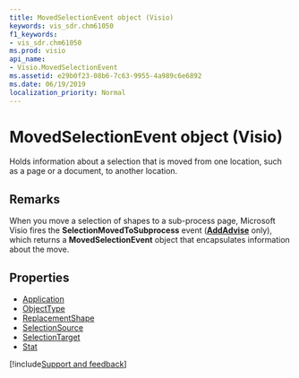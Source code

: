 ```yaml
---
title: MovedSelectionEvent object (Visio)
keywords: vis_sdr.chm61050
f1_keywords:
- vis_sdr.chm61050
ms.prod: visio
api_name:
- Visio.MovedSelectionEvent
ms.assetid: e29b0f23-08b6-7c63-9955-4a989c6e6892
ms.date: 06/19/2019
localization_priority: Normal
---
```



# MovedSelectionEvent object (Visio)

Holds information about a selection that is moved from one location, such as a page or a document, to another location.


## Remarks

When you move a selection of shapes to a sub-process page, Microsoft Visio fires the **SelectionMovedToSubprocess** event (**[AddAdvise](Visio.EventList.AddAdvise.md)** only), which returns a **MovedSelectionEvent** object that encapsulates information about the move.

## Properties

-  [Application](Visio.MovedselectionEvent.Application.md)
-  [ObjectType](Visio.MovedselectionEvent.ObjectType.md)
-  [ReplacementShape](Visio.MovedSelectionEvent.ReplacementShape.md)
-  [SelectionSource](Visio.MovedSelectionEvent.SelectionSource.md)
-  [SelectionTarget](Visio.MovedSelectionEvent.SelectionTarget.md)
-  [Stat](Visio.MovedSelectionEvent.Stat.md)


[!include[Support and feedback](~/includes/feedback-boilerplate.md)]